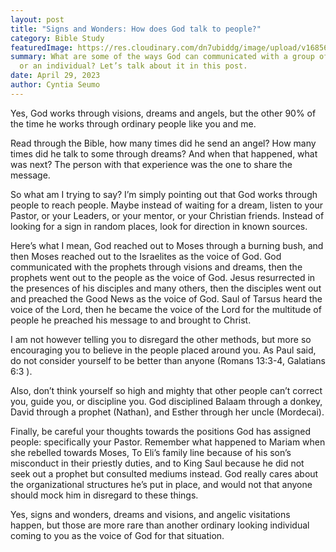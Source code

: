 ```yaml
---
layout: post
title: "Signs and Wonders: How does God talk to people?"
category: Bible Study
featuredImage: https://res.cloudinary.com/dn7ubiddg/image/upload/v1685671919/blog/5b104e4d-1ab4-44a3-8986-1349885e4503.png
summary: What are some of the ways God can communicated with a group of people
  or an individual? Let’s talk about it in this post.
date: April 29, 2023
author: Cyntia Seumo
---
```


Yes, God works through visions, dreams and angels, but the other 90% of the time he works through ordinary people like you and me.

Read through the Bible, how many times did he send an angel? How many times did he talk to some through dreams? And when that happened, what was next? The person with that experience was the one to share the message.

So what am I trying to say? I’m simply pointing out that God works through people to reach people. Maybe instead of waiting for a dream, listen to your Pastor, or your Leaders, or your mentor, or your Christian friends. Instead of looking for a sign in random places, look for direction in known sources.

Here’s what I mean, God reached out to Moses through a burning bush, and then Moses reached out to the Israelites as the voice of God. God communicated with the prophets through visions and dreams, then the prophets went out to the people as the voice of God. Jesus resurrected in the presences of his disciples and many others, then the disciples went out and preached the Good News as the voice of God. Saul of Tarsus heard the voice of the Lord, then he became the voice of the Lord for the multitude of people he preached his message to and brought to Christ.

I am not however telling you to disregard the other methods, but more so encouraging you to believe in the people placed around you. As Paul said, do not consider yourself to be better than anyone (<a>Romans 13:3-4</a>, <a>Galatians 6:3</a> ).

Also, don’t think yourself so high and mighty that other people can’t correct you, guide you, or discipline you. God disciplined Balaam through a donkey, David through a prophet (Nathan), and Esther through her uncle (Mordecai).

Finally, be careful your thoughts towards the positions God has assigned people: specifically your Pastor. Remember what happened to Mariam when she rebelled towards Moses, To Eli’s family line because of his son’s misconduct in their priestly duties, and to King Saul because he did not seek out a prophet but consulted mediums instead. God really cares about the organizational structures he’s put in place, and would not that anyone should mock him in disregard to these things.

Yes, signs and wonders, dreams and visions, and angelic visitations happen, but those are more rare than another ordinary looking individual coming to you as the voice of God for that situation.